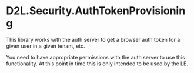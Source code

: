 D2L.Security.AuthTokenProvisioning
==============================

This library works with the auth server to get a browser auth token for a given user in a given tenant, etc.

You need to have appropriate permissions with the auth server to use this functionality. At this point in time this is only intended to be used by the LE.